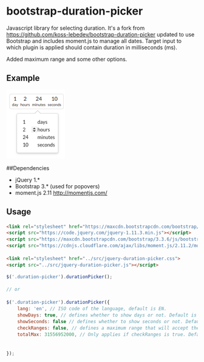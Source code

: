 # bootstrap-duration-picker

Javascript library for selecting duration. It's a fork from https://github.com/koss-lebedev/bootstrap-duration-picker updated to use Bootstrap and includes moment.js to manage all dates. Target input to which plugin is applied should contain duration in milliseconds (ms).

Added maximum range and some other options.

## Example

![Bootstrap-Duration-Picker](demo.png)

##Dependencies

- jQuery 1.*
- Bootstrap 3.* (used for popovers)
- moment.js 2.11 http://momentjs.com/

## Usage

```html
<link rel="stylesheet" href="https://maxcdn.bootstrapcdn.com/bootstrap/3.3.6/css/bootstrap.min.css" crossorigin="anonymous">
<script src="https://code.jquery.com/jquery-1.11.3.min.js"></script>
<script src="https://maxcdn.bootstrapcdn.com/bootstrap/3.3.6/js/bootstrap.min.js" crossorigin="anonymous"></script>
<script src="https://cdnjs.cloudflare.com/ajax/libs/moment.js/2.11.2/moment.min.js"></script>

<link rel="stylesheet" href="../src/jquery-duration-picker.css">
<script src="../src/jquery-duration-picker.js"></script>
```

```js
$('.duration-picker').durationPicker();

// or

$('.duration-picker').durationPicker({
    lang: 'en', // ISO code of the language, default is EN.
    showDays: true, // defines whether to show days or not. Default is true
    showSeconds: false // defines whether to show seconds or not. Default is false
    checkRanges: false, // defines a maximum range that will accept the picker. If the value is larger applies that maximum range. Default is false
	totalMax: 31556952000, // Only applies if checkRanges is true. Default maximum range is 1 year in ms. 
            
             
});
```